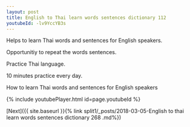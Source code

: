 ```yaml
---
layout: post
title: English to Thai learn words sentences dictionary 112 
youtubeId: -lv9YccYB3s
---
```

 
 
Helps to learn Thai words and sentences for English speakers.

Opportunitiy to repeat the words sentences. 

Practice Thai language. 
 
10 minutes practice every day. 
 
How to learn Thai words and sentences for English speakers 
 
{% include youtubePlayer.html id=page.youtubeId %}
 
 
[Next]({{ site.baseurl }}{% link  split1/_posts/2018-03-05-English to thai learn words sentences dictionary 268 .md%})
 
